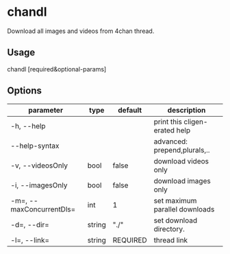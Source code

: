 # chandl

Download all images and videos from 4chan thread.

## Usage

chandl [required&optional-params]

## Options

| parameter                | type   | default  | description                    |
| ------------------------ | ------ | -------- | ------------------------------ |
| -h, --help               |        |          | print this cligen-erated help  |
| --help-syntax            |        |          | advanced: prepend,plurals,..   |
| -v, --videosOnly         | bool   | false    | download videos only           |
| -i, --imagesOnly         | bool   | false    | download images only           |
| -m=, --maxConcurrentDls= | int    | 1        | set maximum parallel downloads |
| -d=, --dir=              | string | "./"     | set download directory.        |
| -l=, --link=             | string | REQUIRED | thread link                    |
